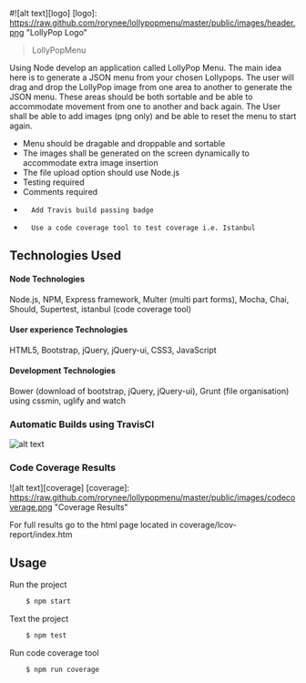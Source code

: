 #![alt text][logo]
[logo]: https://raw.github.com/rorynee/lollypopmenu/master/public/images/header.png  "LollyPop Logo"

>LollyPopMenu

Using Node develop an application called LollyPop Menu. The main idea here is to generate a JSON menu from your chosen Lollypops. The user will drag and drop the LollyPop image from one area to another to generate the JSON menu. These areas should be both sortable and be able to accommodate movement from one to another and back again. The User shall be able to add images (png only) and be able to reset the menu to start again.   

-	Menu should be dragable and droppable and sortable 
-	The images shall be generated on the screen dynamically to accommodate extra image insertion
-	The file upload option should use Node.js
-	Testing required
-	Comments required
-       Add Travis build passing badge
-       Use a code coverage tool to test coverage i.e. Istanbul

## Technologies Used

#### Node Technologies
Node.js, NPM, Express framework, Multer (multi part forms), Mocha, Chai, Should, Supertest, istanbul (code coverage tool)

#### User experience Technologies 
HTML5, Bootstrap, jQuery, jQuery-ui, CSS3, JavaScript

#### Development Technologies
Bower (download of bootstrap, jQuery, jQuery-ui), Grunt (file organisation) using cssmin, uglify and watch 

### Automatic Builds using TravisCI
![alt text][travis]

[travis]: https://travis-ci.org/rorynee/lollypopmenu.svg?branch=master "Travis CI Logo"


### Code Coverage Results
![alt text][coverage]
[coverage]: https://raw.github.com/rorynee/lollypopmenu/master/public/images/codecoverage.png  "Coverage Results"

For full results go to the html page located in coverage/lcov-report/index.htm 

## Usage

Run the project
```sh
    $ npm start
```
Text the project
```sh
    $ npm test
```
Run code coverage tool
```sh
    $ npm run coverage
```